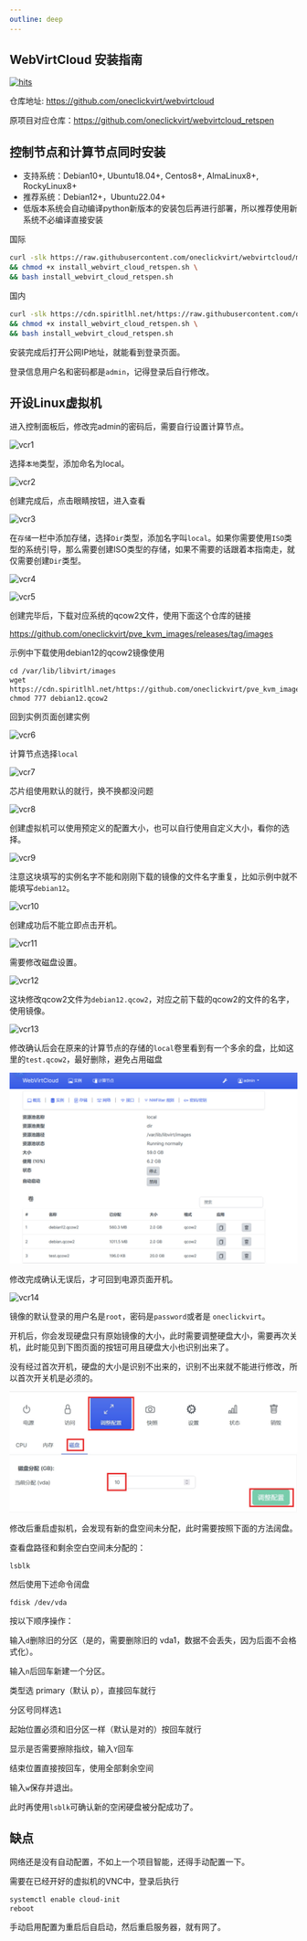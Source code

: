 ```yaml
---
outline: deep
---
```


## WebVirtCloud 安装指南

[![hits](https://hits.spiritlhl.net/webvirtcloud.svg?action=hit&title=hits&title_bg=%23555555&count_bg=%233aebee&edge_flat=false)](https://hits.spiritlhl.net)

仓库地址: <https://github.com/oneclickvirt/webvirtcloud>

原项目对应仓库：<https://github.com/oneclickvirt/webvirtcloud_retspen>

## 控制节点和计算节点同时安装

- 支持系统：Debian10+, Ubuntu18.04+, Centos8+, AlmaLinux8+, RockyLinux8+
- 推荐系统：Debian12+，Ubuntu22.04+
- 低版本系统会自动编译python新版本的安装包后再进行部署，所以推荐使用新系统不必编译直接安装

国际

```bash
curl -slk https://raw.githubusercontent.com/oneclickvirt/webvirtcloud/main/scripts/install_webvirt_cloud_retspen.sh -o install_webvirt_cloud_retspen.sh \
&& chmod +x install_webvirt_cloud_retspen.sh \
&& bash install_webvirt_cloud_retspen.sh
```

国内

```bash
curl -slk https://cdn.spiritlhl.net/https://raw.githubusercontent.com/oneclickvirt/webvirtcloud/main/scripts/install_webvirt_cloud_retspen.sh -o install_webvirt_cloud_retspen.sh \
&& chmod +x install_webvirt_cloud_retspen.sh \
&& bash install_webvirt_cloud_retspen.sh
```

安装完成后打开公网IP地址，就能看到登录页面。

登录信息用户名和密码都是```admin```，记得登录后自行修改。

## 开设Linux虚拟机

进入控制面板后，修改完admin的密码后，需要自行设置计算节点。

![vcr1](images/vcr1.jpg)  

选择```本地```类型，添加命名为local。

![vcr2](images/vcr2.jpg)  

创建完成后，点击眼睛按钮，进入查看

![vcr3](images/vcr3.jpg)  

在```存储```一栏中添加存储，选择```Dir```类型，添加名字叫```local```。如果你需要使用```ISO```类型的系统引导，那么需要创建ISO类型的存储，如果不需要的话跟着本指南走，就仅需要创建```Dir```类型。

![vcr4](images/vcr4.jpg)

![vcr5](images/vcr5.jpg)

创建完毕后，下载对应系统的qcow2文件，使用下面这个仓库的链接

https://github.com/oneclickvirt/pve_kvm_images/releases/tag/images

示例中下载使用debian12的qcow2镜像使用

```shell
cd /var/lib/libvirt/images
wget https://cdn.spiritlhl.net/https://github.com/oneclickvirt/pve_kvm_images/releases/download/images/debian12.qcow2
chmod 777 debian12.qcow2
```

回到实例页面创建实例

![vcr6](images/vcr6.jpg)  

计算节点选择```local```

![vcr7](images/vcr7.jpg)  

芯片组使用默认的就行，换不换都没问题

![vcr8](images/vcr8.jpg)  

创建虚拟机可以使用预定义的配置大小，也可以自行使用自定义大小，看你的选择。

![vcr9](images/vcr9.jpg)  

注意这块填写的实例名字不能和刚刚下载的镜像的文件名字重复，比如示例中就不能填写```debian12```。

![vcr10](images/vcr10.jpg)  

创建成功后不能立即点击开机。

![vcr11](images/vcr11.jpg)  

需要修改磁盘设置。

![vcr12](images/vcr12.jpg)

这块修改qcow2文件为```debian12.qcow2```，对应之前下载的qcow2的文件的名字，使用镜像。

![vcr13](images/vcr13.jpg)  

修改确认后会在原来的计算节点的存储的```local```卷里看到有一个多余的盘，比如这里的```test.qcow2```，最好删除，避免占用磁盘

![deadimage](images/deadimage.jpg)  

修改完成确认无误后，才可回到电源页面开机。

![vcr14](images/vcr14.jpg)

镜像的默认登录的用户名是```root```，密码是```password```或者是 ```oneclickvirt```。

开机后，你会发现硬盘只有原始镜像的大小，此时需要调整硬盘大小，需要再次关机，此时能见到下图页面的按钮可用且硬盘大小也识别出来了。

没有经过首次开机，硬盘的大小是识别不出来的，识别不出来就不能进行修改，所以首次开关机是必须的。

![resize](images/resize.jpg)

修改后重启虚拟机，会发现有新的盘空间未分配，此时需要按照下面的方法阔盘。

查看盘路径和剩余空白空间未分配的：

```shell
lsblk
```

然后使用下述命令阔盘

```shell
fdisk /dev/vda
```

按以下顺序操作：

输入```d```删除旧的分区（是的，需要删除旧的 vda1，数据不会丢失，因为后面不会格式化）。

输入```n```后回车新建一个分区。

类型选 primary（默认 p），直接回车就行

分区号同样选```1```

起始位置必须和旧分区一样（默认是对的）按回车就行

显示是否需要擦除指纹，输入```Y```回车

结束位置直接按回车，使用全部剩余空间

输入```w```保存并退出。

此时再使用```lsblk```可确认新的空闲硬盘被分配成功了。

## 缺点

网络还是没有自动配置，不如上一个项目智能，还得手动配置一下。

需要在已经开好的虚拟机的VNC中，登录后执行

```shell
systemctl enable cloud-init
reboot
```

手动启用配置为重启后自启动，然后重启服务器，就有网了。
